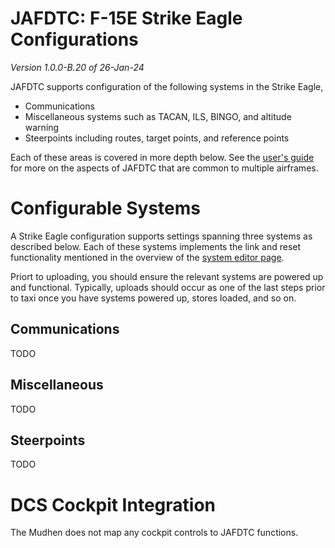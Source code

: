 # JAFDTC: F-15E Strike Eagle Configurations

*Version 1.0.0-B.20 of 26-Jan-24*

JAFDTC supports configuration of the following systems in the Strike Eagle,

- Communications
- Miscellaneous systems such as TACAN, ILS, BINGO, and altitude warning
- Steerpoints including routes, target points, and reference points

Each of these areas is covered in more depth below. See the
[user's guide](https://github.com/51st-Vfw/JAFDTC/tree/master/doc)
for more on the aspects of JAFDTC that are common to multiple airframes.

# Configurable Systems

A Strike Eagle configuration supports settings spanning three systems as described below. Each
of these systems implements the link and reset functionality mentioned in the overview of the
[system editor page](https://github.com/51st-Vfw/JAFDTC/tree/master/doc/README.md#system-editor-page).

Priort to uploading, you should ensure the relevant systems are powered up and functional.
Typically, uploads should occur as one of the last steps prior to taxi once you have systems
powered up, stores loaded, and so on.

## Communications

TODO

## Miscellaneous

TODO

## Steerpoints

TODO

# DCS Cockpit Integration

The Mudhen does not map any cockpit controls to JAFDTC functions.